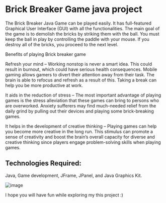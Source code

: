 # Brick Breaker Game java project

The Brick Breaker Java Game can be played easily. It has full-featured Graphical User Interface (GUI) with all the functionalities. The main goal of the game is to demolish the bricks by striking them with the ball. You must keep the ball in play by controlling the paddle with your mouse. If you destroy all of the bricks, you proceed to the next level.

Benefits of playing Brick breaker game

Refresh your mind – Working nonstop is never a smart idea. This could result in burnout, which could have serious health consequences. Mobile gaming allows gamers to divert their attention away from their task. The brain is able to refocus and refresh as a result of this. Taking a break can help you be more productive at work.

It aids in the reduction of stress – The most important advantage of playing games is the stress alleviation that these games can bring to persons who are overworked. Anxiety sufferers may find much-needed relief from the daily grind by pulling out their devices and playing some brick-breaking games.

It helps in the development of creative thinking – Playing games can help you become more creative in the long run. This stimulus can promote a sense of creativity and boost the brain’s overall capacity for diverse and creative thinking since players engage problem-solving skills when playing games.

## Technologies Required:
Java, Game development, JFrame, JPanel, and Java Graphics Kit.

![image](https://github.com/user-attachments/assets/dd25bebb-730f-4887-8223-6646f242a589)


I hope you will have fun while exploring my this project :)









 
